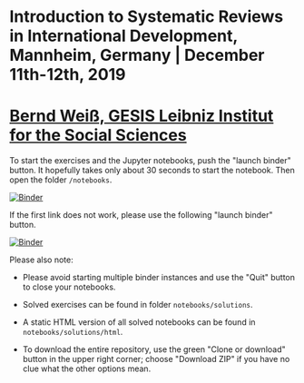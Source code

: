 # Introduction to Systematic Reviews in International Development, Mannheim, Germany | December 11th-12th, 2019

# [Bernd Weiß, GESIS Leibniz Institut for the Social Sciences](https://www.gesis.org/person/bernd.weiss)

To start the exercises and the Jupyter notebooks, push the "launch binder" button. It hopefully takes only about 30 seconds to start the notebook. Then open the folder `/notebooks`.

[![Binder](https://notebooks.gesis.org/binder/badge_logo.svg)](https://notebooks.gesis.org/binder/v2/gh/berndweiss/cc-meta-analysis-2019/master)

If the first link does not work, please use the following "launch binder" button.

[![Binder](https://mybinder.org/badge.svg)](https://mybinder.org/v2/gh/berndweiss/cc-meta-analysis-2019/master)

Please also note:

- Please avoid starting multiple binder instances and use the "Quit" button to close your notebooks.  

- Solved exercises can be found in folder `notebooks/solutions`.

- A static HTML version of all solved notebooks can be found in `notebooks/solutions/html`.

- To download the entire repository, use the green "Clone or download" button in the upper right corner; choose "Download ZIP" if you have no clue what the other options mean.



